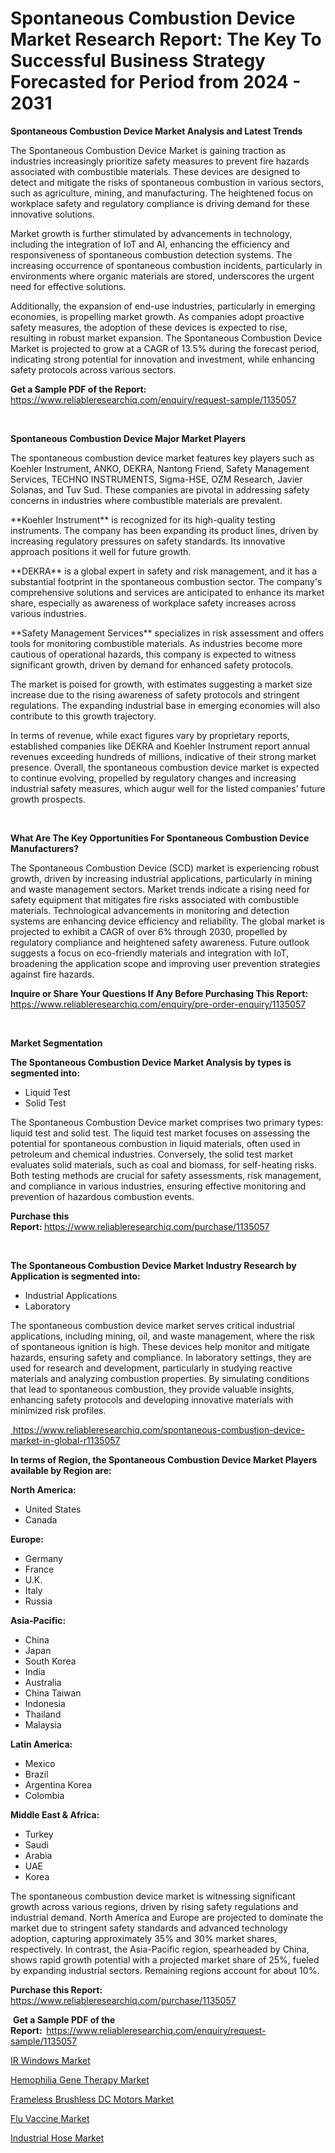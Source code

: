 <p><h1>Spontaneous Combustion Device Market Research Report: The Key To Successful Business Strategy Forecasted for Period from 2024 - 2031</h1></p><p><strong>Spontaneous Combustion Device Market Analysis and Latest Trends</strong></p>
<p><p>The Spontaneous Combustion Device Market is gaining traction as industries increasingly prioritize safety measures to prevent fire hazards associated with combustible materials. These devices are designed to detect and mitigate the risks of spontaneous combustion in various sectors, such as agriculture, mining, and manufacturing. The heightened focus on workplace safety and regulatory compliance is driving demand for these innovative solutions. </p><p>Market growth is further stimulated by advancements in technology, including the integration of IoT and AI, enhancing the efficiency and responsiveness of spontaneous combustion detection systems. The increasing occurrence of spontaneous combustion incidents, particularly in environments where organic materials are stored, underscores the urgent need for effective solutions. </p><p>Additionally, the expansion of end-use industries, particularly in emerging economies, is propelling market growth. As companies adopt proactive safety measures, the adoption of these devices is expected to rise, resulting in robust market expansion. The Spontaneous Combustion Device Market is projected to grow at a CAGR of 13.5% during the forecast period, indicating strong potential for innovation and investment, while enhancing safety protocols across various sectors.</p></p>
<p><strong>Get a Sample PDF of the Report:&nbsp;</strong> <a href="https://www.reliableresearchiq.com/enquiry/request-sample/1135057?utm_campaign=1834&utm_medium=2&utm_source=Github&utm_content=ia&utm_term=20122024&utm_id=spontaneous-combustion-device">https://www.reliableresearchiq.com/enquiry/request-sample/1135057</a></p>
<p>&nbsp;</p>
<p><strong>Spontaneous Combustion Device Major Market Players</strong></p>
<p><p>The spontaneous combustion device market features key players such as Koehler Instrument, ANKO, DEKRA, Nantong Friend, Safety Management Services, TECHNO INSTRUMENTS, Sigma-HSE, OZM Research, Javier Solanas, and Tuv Sud. These companies are pivotal in addressing safety concerns in industries where combustible materials are prevalent.</p><p>**Koehler Instrument** is recognized for its high-quality testing instruments. The company has been expanding its product lines, driven by increasing regulatory pressures on safety standards. Its innovative approach positions it well for future growth.</p><p>**DEKRA** is a global expert in safety and risk management, and it has a substantial footprint in the spontaneous combustion sector. The company's comprehensive solutions and services are anticipated to enhance its market share, especially as awareness of workplace safety increases across various industries.</p><p>**Safety Management Services** specializes in risk assessment and offers tools for monitoring combustible materials. As industries become more cautious of operational hazards, this company is expected to witness significant growth, driven by demand for enhanced safety protocols.</p><p>The market is poised for growth, with estimates suggesting a market size increase due to the rising awareness of safety protocols and stringent regulations. The expanding industrial base in emerging economies will also contribute to this growth trajectory. </p><p>In terms of revenue, while exact figures vary by proprietary reports, established companies like DEKRA and Koehler Instrument report annual revenues exceeding hundreds of millions, indicative of their strong market presence. Overall, the spontaneous combustion device market is expected to continue evolving, propelled by regulatory changes and increasing industrial safety measures, which augur well for the listed companies’ future growth prospects.</p></p>
<p>&nbsp;</p>
<p><strong>What Are The Key Opportunities For Spontaneous Combustion Device Manufacturers?</strong></p>
<p><p>The Spontaneous Combustion Device (SCD) market is experiencing robust growth, driven by increasing industrial applications, particularly in mining and waste management sectors. Market trends indicate a rising need for safety equipment that mitigates fire risks associated with combustible materials. Technological advancements in monitoring and detection systems are enhancing device efficiency and reliability. The global market is projected to exhibit a CAGR of over 6% through 2030, propelled by regulatory compliance and heightened safety awareness. Future outlook suggests a focus on eco-friendly materials and integration with IoT, broadening the application scope and improving user prevention strategies against fire hazards.</p></p>
<p><strong>Inquire or Share Your Questions If Any Before Purchasing This Report:</strong> <a href="https://www.reliableresearchiq.com/enquiry/pre-order-enquiry/1135057?utm_campaign=1834&utm_medium=2&utm_source=Github&utm_content=ia&utm_term=20122024&utm_id=spontaneous-combustion-device">https://www.reliableresearchiq.com/enquiry/pre-order-enquiry/1135057</a></p>
<p>&nbsp;</p>
<p><strong>Market Segmentation</strong></p>
<p><strong>The Spontaneous Combustion Device Market Analysis by types is segmented into:</strong></p>
<p><ul><li>Liquid Test</li><li>Solid Test</li></ul></p>
<p><p>The Spontaneous Combustion Device market comprises two primary types: liquid test and solid test. The liquid test market focuses on assessing the potential for spontaneous combustion in liquid materials, often used in petroleum and chemical industries. Conversely, the solid test market evaluates solid materials, such as coal and biomass, for self-heating risks. Both testing methods are crucial for safety assessments, risk management, and compliance in various industries, ensuring effective monitoring and prevention of hazardous combustion events.</p></p>
<p><strong>Purchase this Report:&nbsp;</strong><a href="https://www.reliableresearchiq.com/purchase/1135057?utm_campaign=1834&utm_medium=2&utm_source=Github&utm_content=ia&utm_term=20122024&utm_id=spontaneous-combustion-device">https://www.reliableresearchiq.com/purchase/1135057</a></p>
<p>&nbsp;</p>
<p><strong>The Spontaneous Combustion Device Market Industry Research by Application is segmented into:</strong></p>
<p><ul><li>Industrial Applications</li><li>Laboratory</li></ul></p>
<p><p>The spontaneous combustion device market serves critical industrial applications, including mining, oil, and waste management, where the risk of spontaneous ignition is high. These devices help monitor and mitigate hazards, ensuring safety and compliance. In laboratory settings, they are used for research and development, particularly in studying reactive materials and analyzing combustion properties. By simulating conditions that lead to spontaneous combustion, they provide valuable insights, enhancing safety protocols and developing innovative materials with minimized risk profiles.</p></p>
<p><a href="https://www.reliableresearchiq.com/spontaneous-combustion-device-market-in-global-r1135057?utm_campaign=1834&utm_medium=2&utm_source=Github&utm_content=ia&utm_term=20122024&utm_id=spontaneous-combustion-device">&nbsp;https://www.reliableresearchiq.com/spontaneous-combustion-device-market-in-global-r1135057</a></p>
<p><strong>In terms of Region, the Spontaneous Combustion Device Market Players available by Region are:</strong></p>
<p>
    <p> <strong> North America: </strong>
        <ul>
            <li>United States</li>
            <li>Canada</li>
        </ul>
        </p> 
    <p> <strong> Europe: </strong>
        <ul>
            <li>Germany</li>
            <li>France</li>
            <li>U.K.</li>
            <li>Italy</li>
            <li>Russia</li>
        </ul>
        </p> 
    <p> <strong> Asia-Pacific: </strong>
        <ul>
            <li>China</li>
            <li>Japan</li>
            <li>South Korea</li>
            <li>India</li>
            <li>Australia</li>
            <li>China Taiwan</li>
            <li>Indonesia</li>
            <li>Thailand</li>
            <li>Malaysia</li>
        </ul>
        </p> 
    <p> <strong> Latin America: </strong>
        <ul>
            <li>Mexico</li>
            <li>Brazil</li>
            <li>Argentina Korea</li>
            <li>Colombia</li>
        </ul>
        </p> 
    <p> <strong> Middle East & Africa: </strong>
        <ul>
            <li>Turkey</li>
            <li>Saudi</li>
            <li>Arabia</li>
            <li>UAE</li>
            <li>Korea</li>
        </ul>
    </p>
    </p>
<p><p>The spontaneous combustion device market is witnessing significant growth across various regions, driven by rising safety regulations and industrial demand. North America and Europe are projected to dominate the market due to stringent safety standards and advanced technology adoption, capturing approximately 35% and 30% market shares, respectively. In contrast, the Asia-Pacific region, spearheaded by China, shows rapid growth potential with a projected market share of 25%, fueled by expanding industrial sectors. Remaining regions account for about 10%.</p></p>
<p><strong>Purchase this Report: </strong><a href="https://www.reliableresearchiq.com/purchase/1135057?utm_campaign=1834&utm_medium=2&utm_source=Github&utm_content=ia&utm_term=20122024&utm_id=spontaneous-combustion-device">https://www.reliableresearchiq.com/purchase/1135057</a></p>
<p>&nbsp;<strong>Get a Sample PDF of the Report:&nbsp;&nbsp;</strong><a href="https://www.reliableresearchiq.com/enquiry/request-sample/1135057?utm_campaign=1834&utm_medium=2&utm_source=Github&utm_content=ia&utm_term=20122024&utm_id=spontaneous-combustion-device">https://www.reliableresearchiq.com/enquiry/request-sample/1135057</a></p>
<p><strong></strong></p>
<p><p><a href="https://www.linkedin.com/pulse/9-cagr-forecast-ir-windows-industry-from-2024-2031-knowsurv-twyle?utm_campaign=1834&utm_medium=2&utm_source=Github&utm_content=ia&utm_term=20122024&utm_id=spontaneous-combustion-device">IR Windows Market</a></p><p><a href="https://www.linkedin.com/pulse/hemophilia-gene-therapy-market-growth-overview-industry-hb4wf?utm_campaign=1834&utm_medium=2&utm_source=Github&utm_content=ia&utm_term=20122024&utm_id=spontaneous-combustion-device">Hemophilia Gene Therapy Market</a></p><p><a href="https://www.linkedin.com/pulse/navigating-frameless-brushless-dc-motors-market-financial-epbge?utm_campaign=1834&utm_medium=2&utm_source=Github&utm_content=ia&utm_term=20122024&utm_id=spontaneous-combustion-device">Frameless Brushless DC Motors Market</a></p><p><a href="https://www.linkedin.com/pulse/emerging-opportunities-challenges-global-flu-vaccine-bouie?utm_campaign=1834&utm_medium=2&utm_source=Github&utm_content=ia&utm_term=20122024&utm_id=spontaneous-combustion-device">Flu Vaccine Market</a></p><p><a href="https://www.linkedin.com/pulse/industrial-hose-market-deployment-global-opportunities-trends-os5ie?utm_campaign=1834&utm_medium=2&utm_source=Github&utm_content=ia&utm_term=20122024&utm_id=spontaneous-combustion-device">Industrial Hose Market</a></p></p>
